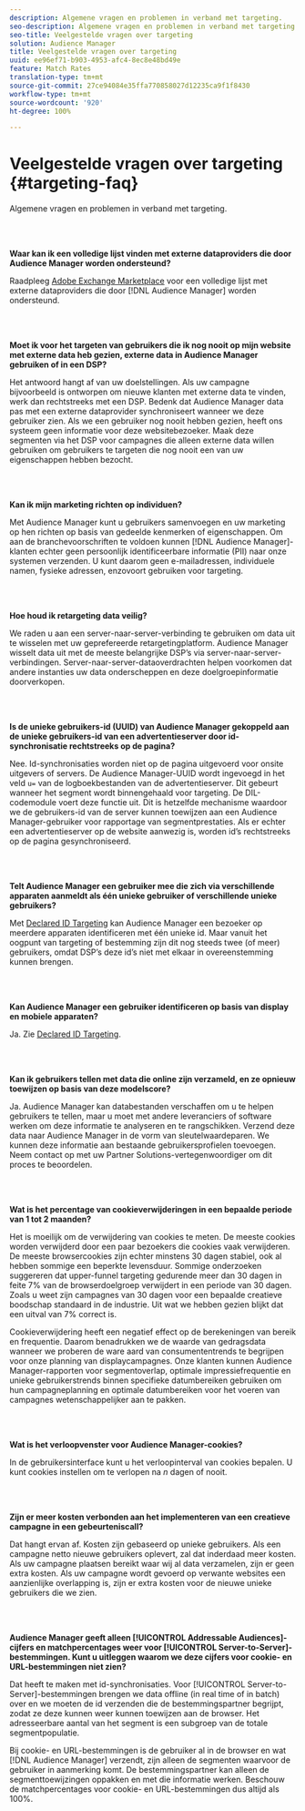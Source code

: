 ```yaml
---
description: Algemene vragen en problemen in verband met targeting.
seo-description: Algemene vragen en problemen in verband met targeting.
seo-title: Veelgestelde vragen over targeting
solution: Audience Manager
title: Veelgestelde vragen over targeting
uuid: ee96ef71-b903-4953-afc4-8ec8e48bd49e
feature: Match Rates
translation-type: tm+mt
source-git-commit: 27ce94084e35ffa770858027d12235ca9f1f8430
workflow-type: tm+mt
source-wordcount: '920'
ht-degree: 100%

---
```



# Veelgestelde vragen over targeting {#targeting-faq}

Algemene vragen en problemen in verband met targeting.

<br> 

<!-- 

faq_targeting.xml

 -->

**Waar kan ik een volledige lijst vinden met externe dataproviders die door Audience Manager worden ondersteund?**

Raadpleeg [Adobe Exchange Marketplace](https://exchange.adobe.com/experiencecloud.html) voor een volledige lijst met externe dataproviders die door [!DNL Audience Manager] worden ondersteund.

<br> 

**Moet ik voor het targeten van gebruikers die ik nog nooit op mijn website met externe data heb gezien, externe data in Audience Manager gebruiken of in een DSP?**

Het antwoord hangt af van uw doelstellingen. Als uw campagne bijvoorbeeld is ontworpen om nieuwe klanten met externe data te vinden, werk dan rechtstreeks met een DSP. Bedenk dat Audience Manager data pas met een externe dataprovider synchroniseert wanneer we deze gebruiker zien. Als we een gebruiker nog nooit hebben gezien, heeft ons systeem geen informatie voor deze websitebezoeker. Maak deze segmenten via het DSP voor campagnes die alleen externe data willen gebruiken om gebruikers te targeten die nog nooit een van uw eigenschappen hebben bezocht.

<br> 

**Kan ik mijn marketing richten op individuen?**

Met Audience Manager kunt u gebruikers samenvoegen en uw marketing op hen richten op basis van gedeelde kenmerken of eigenschappen. Om aan de branchevoorschriften te voldoen kunnen [!DNL Audience Manager]-klanten echter geen persoonlijk identificeerbare informatie (PII) naar onze systemen verzenden. U kunt daarom geen e-mailadressen, individuele namen, fysieke adressen, enzovoort gebruiken voor targeting.

<br> 

**Hoe houd ik retargeting data veilig?**

We raden u aan een server-naar-server-verbinding te gebruiken om data uit te wisselen met uw geprefereerde retargetingplatform. Audience Manager wisselt data uit met de meeste belangrijke DSP’s via server-naar-server-verbindingen. Server-naar-server-dataoverdrachten helpen voorkomen dat andere instanties uw data onderscheppen en deze doelgroepinformatie doorverkopen.

<br> 

**Is de unieke gebruikers-id (UUID) van Audience Manager gekoppeld aan de unieke gebruikers-id van een advertentieserver door id-synchronisatie rechtstreeks op de pagina?**

Nee. Id-synchronisaties worden niet op de pagina uitgevoerd voor onsite uitgevers of servers. De Audience Manager-UUID wordt ingevoegd in het veld `u=` van de logboekbestanden van de advertentieserver. Dit gebeurt wanneer het segment wordt binnengehaald voor targeting. De DIL-codemodule voert deze functie uit. Dit is hetzelfde mechanisme waardoor we de gebruikers-id van de server kunnen toewijzen aan een Audience Manager-gebruiker voor rapportage van segmentprestaties. Als er echter een advertentieserver op de website aanwezig is, worden id’s rechtstreeks op de pagina gesynchroniseerd.

<br> 

**Telt Audience Manager een gebruiker mee die zich via verschillende apparaten aanmeldt als één unieke gebruiker of verschillende unieke gebruikers?**

Met [Declared ID Targeting](../features/declared-ids.md#declared-id-targeting) kan Audience Manager een bezoeker op meerdere apparaten identificeren met één unieke id. Maar vanuit het oogpunt van targeting of bestemming zijn dit nog steeds twee (of meer) gebruikers, omdat DSP’s deze id’s niet met elkaar in overeenstemming kunnen brengen.

<br> 

**Kan Audience Manager een gebruiker identificeren op basis van display en mobiele apparaten?**

Ja. Zie [Declared ID Targeting](../features/declared-ids.md#declared-id-targeting).

<br> 

**Kan ik gebruikers tellen met data die online zijn verzameld, en ze opnieuw toewijzen op basis van deze modelscore?**

Ja. Audience Manager kan databestanden verschaffen om u te helpen gebruikers te tellen, maar u moet met andere leveranciers of software werken om deze informatie te analyseren en te rangschikken. Verzend deze data naar Audience Manager in de vorm van sleutelwaardeparen. We kunnen deze informatie aan bestaande gebruikersprofielen toevoegen. Neem contact op met uw Partner Solutions-vertegenwoordiger om dit proces te beoordelen.

<br> 

**Wat is het percentage van cookieverwijderingen in een bepaalde periode van 1 tot 2 maanden?**

Het is moeilijk om de verwijdering van cookies te meten. De meeste cookies worden verwijderd door een paar bezoekers die cookies vaak verwijderen. De meeste browsercookies zijn echter minstens 30 dagen stabiel, ook al hebben sommige een beperkte levensduur. Sommige onderzoeken suggereren dat upper-funnel targeting gedurende meer dan 30 dagen in feite 7% van de browserdoelgroep verwijdert in een periode van 30 dagen. Zoals u weet zijn campagnes van 30 dagen voor een bepaalde creatieve boodschap standaard in de industrie. Uit wat we hebben gezien blijkt dat een uitval van 7% correct is.

Cookieverwijdering heeft een negatief effect op de berekeningen van bereik en frequentie. Daarom benadrukken we de waarde van gedragsdata wanneer we proberen de ware aard van consumententrends te begrijpen voor onze planning van displaycampagnes. Onze klanten kunnen Audience Manager-rapporten voor segmentoverlap, optimale impressiefrequentie en unieke gebruikerstrends binnen specifieke datumbereiken gebruiken om hun campagneplanning en optimale datumbereiken voor het voeren van campagnes wetenschappelijker aan te pakken.

<br> 

**Wat is het verloopvenster voor Audience Manager-cookies?**

In de gebruikersinterface kunt u het verloopinterval van cookies bepalen. U kunt cookies instellen om te verlopen na *n* dagen of nooit.

<br> 

**Zijn er meer kosten verbonden aan het implementeren van een creatieve campagne in een gebeurteniscall?**

Dat hangt ervan af. Kosten zijn gebaseerd op unieke gebruikers. Als een campagne netto nieuwe gebruikers oplevert, zal dat inderdaad meer kosten. Als uw campagne plaatsen bereikt waar wij al data verzamelen, zijn er geen extra kosten. Als uw campagne wordt gevoerd op verwante websites een aanzienlijke overlapping is, zijn er extra kosten voor de nieuwe unieke gebruikers die we zien.

<br> 

**Audience Manager geeft alleen [!UICONTROL Addressable Audiences]-cijfers en matchpercentages weer voor [!UICONTROL Server-to-Server]-bestemmingen. Kunt u uitleggen waarom we deze cijfers voor cookie- en URL-bestemmingen niet zien?**

Dat heeft te maken met id-synchronisaties. Voor [!UICONTROL Server-to-Server]-bestemmingen brengen we data offline (in real time of in batch) over en we moeten de id verzenden die de bestemmingspartner begrijpt, zodat ze deze kunnen weer kunnen toewijzen aan de browser. Het adresseerbare aantal van het segment is een subgroep van de totale segmentpopulatie.

Bij cookie- en URL-bestemmingen is de gebruiker al in de browser en wat [!DNL Audience Manager] verzendt, zijn alleen de segmenten waarvoor de gebruiker in aanmerking komt. De bestemmingspartner kan alleen de segmenttoewijzingen oppakken en met die informatie werken. Beschouw de matchpercentages voor cookie- en URL-bestemmingen dus altijd als 100%.
